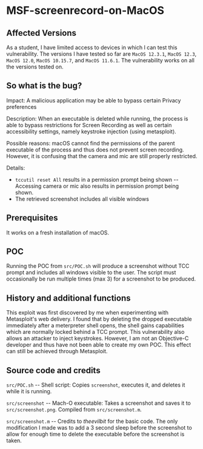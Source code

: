 # MSF-screenrecord-on-MacOS

## Affected Versions
As a student, I have limited access to devices in which I can test this vulnerability. The versions I have tested so far are `MacOS 12.3.1`, `MacOS 12.3`, `MacOS 12.0`, `MacOS 10.15.7`, and `MacOS 11.6.1`. The vulnerability works on all the versions tested on.

## So what is the bug?
Impact: A malicious application may be able to bypass certain Privacy preferences

Description: When an executable is deleted while running, the process is able to bypass restrictions for Screen Recording as well as certain accessibility settings, namely keystroke injection (using metasploit).

Possible reasons: macOS cannot find the permissions of the parent executable of the process and thus does not prevent screen recording. However, it is confusing that the camera and mic are still properly restricted.

Details: 
- `tccutil reset All` results in a permission prompt being shown -- Accessing camera or mic also results in permission prompt being shown. 
-  The retrieved screenshot includes all visible windows

## Prerequisites
It works on a fresh installation of macOS.

## POC
Running the POC from `src/POC.sh` will produce a screenshot without TCC prompt and includes all windows visible to the user. The script must occasionally be run multiple times (max 3) for a screenshot to be produced.

## History and additional functions
This exploit was first discovered by me when experimenting with Metasploit's web delivery. I found that by deleting the dropped executable immediately after a meterpreter shell opens, the shell gains capabilities which are normally locked behind a TCC prompt. This vulnerability also allows an attacker to inject keystrokes. However, I am not an Objective-C developer and thus have not been able to create my own POC. This effect can still be achieved through Metasploit.

## Source code and credits
`src/POC.sh` -- Shell script: Copies `screenshot`, executes it, and deletes it while it is running.

`src/screenshot` -- Mach-O executable: Takes a screenshot and saves it to `src/screenshot.png`. Compiled from `src/screenshot.m`.

`src/screenshot.m` -- Credits to *theevilbit* for the basic code. The only modification I made was to add a 3 second sleep before the screenshot to allow for enough time to delete the executable before the screenshot is taken.
